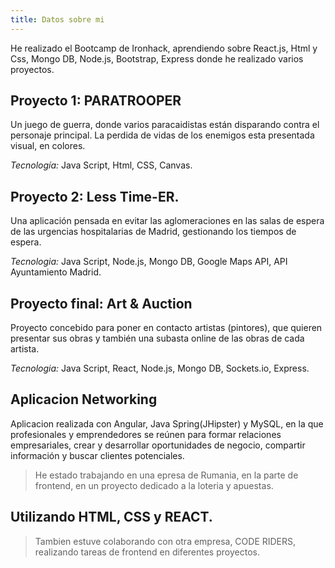 ```yaml
---
title: Datos sobre mi
---
```


<p class="intro">He realizado el Bootcamp de Ironhack, aprendiendo sobre React.js, Html y Css, Mongo DB, Node.js, Bootstrap, Express donde he realizado varios proyectos.</p>
<!--more-->

## Proyecto 1: PARATROOPER

Un juego de guerra, donde varios paracaidistas están disparando contra el personaje principal. La perdida de vidas de los enemigos esta presentada visual, en colores.

_Tecnología:_ Java Script, Html, CSS, Canvas.

## Proyecto 2: Less Time-ER.

Una aplicación pensada en evitar las aglomeraciones en las salas de espera de las urgencias hospitalarias de Madrid, gestionando los tiempos de espera.

_Tecnologia:_ Java Script, Node.js, Mongo DB, Google Maps API, API Ayuntamiento Madrid.

## Proyecto final: Art & Auction

Proyecto concebido para poner en contacto artistas (pintores), que quieren presentar sus obras y también una subasta online de las obras de cada artista.

_Tecnologia:_ Java Script, React, Node.js, Mongo DB, Sockets.io, Express.

## Aplicacion Networking

Aplicacion realizada con Angular, Java Spring(JHipster) y MySQL, en la que profesionales y emprendedores se reúnen para formar relaciones empresariales, crear y desarrollar oportunidades de negocio, compartir información y buscar clientes potenciales.

> He estado trabajando en una epresa de Rumania, en la parte de frontend, en un proyecto dedicado a la loteria y apuestas.

## Utilizando HTML, CSS y REACT.

> Tambien estuve colaborando con otra empresa, CODE RIDERS, realizando tareas de frontend en diferentes proyectos.
